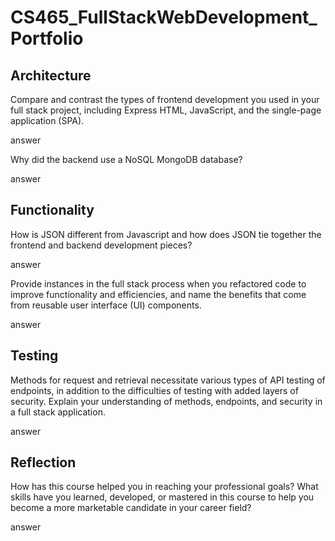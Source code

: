 # CS465_FullStackWebDevelopment_Portfolio

## Architecture
  Compare and contrast the types of frontend development you used in your full stack project, including Express HTML, JavaScript, and the single-page application (SPA).
  
answer

  Why did the backend use a NoSQL MongoDB database?
  
answer
## Functionality
  How is JSON different from Javascript and how does JSON tie together the frontend and backend development pieces?
  
answer

  Provide instances in the full stack process when you refactored code to improve functionality and efficiencies, and name the benefits that come from reusable user interface (UI) components.
  
answer

## Testing

  Methods for request and retrieval necessitate various types of API testing of endpoints, in addition to the difficulties of testing with added layers of security. Explain your understanding of methods, endpoints, and security in a full stack application.
  
answer

## Reflection

  How has this course helped you in reaching your professional goals? What skills have you learned, developed, or mastered in this course to help you become a more marketable candidate in your career field?
  
answer
